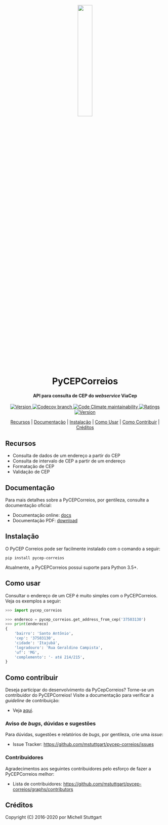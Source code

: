 
<h1 align="center">
  <br>
  <a href="https://pypi.org/project/pycep-correios/">
  <img src="https://raw.githubusercontent.com/mstuttgart/pycep-correios/develop/docs/_static/logo.jpg" width="30%"></a>
  <br>
  PyCEPCorreios
  <br>
</h1>

<h4 align="center">API para consulta de CEP do <i>webservice</i> ViaCep</h4>

<p align="center">
  <a href="https://travis-ci.org/mstuttgart/pycep-correios">
    <img src="https://img.shields.io/travis/mstuttgart/pycep-correios/develop.svg?style=flat-square" alt="Version">
  </a>
  <a href="https://codecov.io/gh/mstuttgart/pycep-correios?branch=develop">
    <img alt="Codecov branch" src="https://img.shields.io/codecov/c/github/mstuttgart/pycep-correios/develop?style=flat-square">
  </a>
  <a href="https://codeclimate.com/github/mstuttgart/pycep-correios">
      <img alt="Code Climate maintainability" src="https://img.shields.io/codeclimate/maintainability/mstuttgart/pycep-correios.svg?style=flat-square">
  </a>
  <a href="https://pypi.org/project/pycep-correios">
      <img src="https://img.shields.io/pypi/v/pycep-correios.svg?style=flat-square" alt="Ratings">
  </a>
  <a href="https://pypi.org/project/pycep-correios/">
      <img src="https://img.shields.io/pypi/pyversions/pycep-correios.svg?style=flat-square" alt="Version">
  </a>
</p>

<p align="center">
  <a href="#recursos">Recursos</a> |
  <a href="#documentação">Documentação</a> |
  <a href="#instalação">Instalação</a> |
  <a href="#como-usar">Como Usar</a> |
  <a href="#como-contribuir">Como Contribuir</a> |
  <a href="#créditos">Créditos</a>
</p>


## Recursos

-   Consulta de dados de um endereço a partir do CEP
-   Consulta de intervalo de CEP a partir de um endereço
-   Formatação de CEP
-   Validação de CEP

## Documentação

Para mais detalhes sobre a PyCEPCorreios, por gentileza, consulte a documentação oficial:

-   Documentação online: [docs](https://pycep-correios.readthedocs.io/pt/develop/)
-   Documentação PDF: [download](https://media.readthedocs.org/pdf/pycep-correios/stable/pycep-correios.pdf)

## Instalação

O PyCEP Correios pode ser facilmente instalado com o comando a seguir:

```shell
pip install pycep-correios
```

Atualmente, a PyCEPCorreios possui suporte para Python 3.5+.

## Como usar

Consultar o endereço de um CEP é muito simples com o PyCEPCorreios. Veja os exemplos a seguir:

```python
>>> import pycep_correios

>>> endereco = pycep_correios.get_address_from_cep('37503130')
>>> print(endereco)
{
    'bairro': 'Santo Antônio',
    'cep': '37503130',
    'cidade': 'Itajubá',
    'logradouro': 'Rua Geraldino Campista',
    'uf': 'MG',
    'complemento': '- até 214/215',
}
```

## Como contribuir

Deseja participar do desenvolvimento da PyCepCorreios? Torne-se um contribuidor do PyCEPCorreios! Visite a documentação para verificar a *guideline* de contribuição:

-   Veja [aqui](https://pycep-correios.readthedocs.io/pt/stable/contributing.html).

### Aviso de *bugs*, dúvidas e sugestões

Para dúvidas, sugestões e relatórios de *bugs*, por gentileza, crie uma *issue*:

-   Issue Tracker: <https://github.com/mstuttgart/pycep-correios/issues>

### Contribuidores

Agradecimentos aos seguintes contribuidores pelo esforço de fazer a PyCEPCorreios melhor:

-   Lista de contribuidores: <https://github.com/mstuttgart/pycep-correios/graphs/contributors>

## Créditos

Copyright (C) 2016-2020 por Michell Stuttgart
